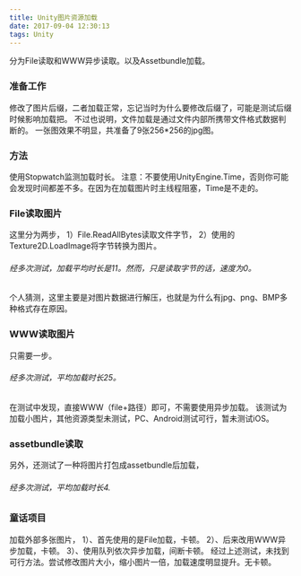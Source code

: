 ```yaml
---
title: Unity图片资源加载
date: 2017-09-04 12:30:13
tags: Unity
---
```

分为File读取和WWW异步读取。以及Assetbundle加载。
	
### 准备工作

修改了图片后缀，二者加载正常，忘记当时为什么要修改后缀了，可能是测试后缀时候影响加载把。
不过也说明，文件加载是通过文件内部所携带文件格式数据判断的。
一张图效果不明显，共准备了9张256*256的jpg图。

### 方法

使用Stopwatch监测加载时长。
注意：不要使用UnityEngine.Time，否则你可能会发现时间都差不多。在因为在加载图片时主线程阻塞，Time是不走的。

### File读取图片

这里分为两步，
1）File.ReadAllBytes读取文件字节，
2）使用的Texture2D.LoadImage将字节转换为图片。

###### 经多次测试，加载平均时长是11。然而，只是读取字节的话，速度为0。
 
个人猜测，这里主要是对图片数据进行解压，也就是为什么有jpg、png、BMP多种格式存在原因。

### WWW读取图片

只需要一步。

###### 经多次测试，平均加载时长25。

在测试中发现，直接WWW（file+路径）即可，不需要使用异步加载。
该测试为加载小图片，其他资源类型未测试，PC、Android测试可行，暂未测试iOS。

### assetbundle读取

另外，还测试了一种将图片打包成assetbundle后加载，

###### 经多次测试，平均加载时长4.
	
### 童话项目

加载外部多张图片，
1）、首先使用的是File加载，卡顿。
2）、后来改用WWW异步加载，卡顿。
3）、使用队列依次异步加载，间断卡顿。
经过上述测试，未找到可行方法。尝试修改图片大小，缩小图片一倍，加载速度明显提升。无卡顿。
